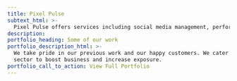 ```yaml
---
title: Pixel Pulse
subtext_html: >-
  Pixel Pulse offers services including social media management, performance marketing, Google Ads and SEO, production services (event coverage), and software solutions (mobile applications and website development).
description:
portfolio_heading: Some of our work
portfolio_description_html: >-
  We take pride in our previous work and our happy customers. We cater to any
  sector to boost business and increase exposure.
portfolio_call_to_action: View Full Portfolio
---
```


